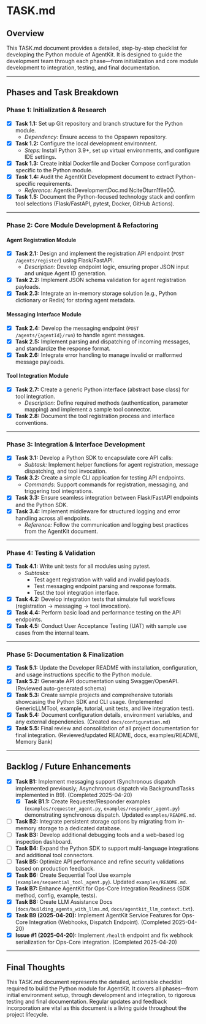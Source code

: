 # TASK.md

## Overview
This TASK.md document provides a detailed, step-by-step checklist for developing the Python module of AgentKit. It is designed to guide the development team through each phase—from initialization and core module development to integration, testing, and final documentation.

---

## Phases and Task Breakdown

### Phase 1: Initialization & Research
- [x] **Task 1.1:** Set up Git repository and branch structure for the Python module.
  - *Dependency:* Ensure access to the Opspawn repository.
- [x] **Task 1.2:** Configure the local development environment.
  - *Steps:* Install Python 3.9+, set up virtual environments, and configure IDE settings.
- [x] **Task 1.3:** Create initial Dockerfile and Docker Compose configuration specific to the Python module.
- [x] **Task 1.4:** Audit the AgentKit Development document to extract Python-specific requirements.
  - *Reference:* AgentkitDevelopmentDoc.md citeturn1file0.
- [x] **Task 1.5:** Document the Python-focused technology stack and confirm tool selections (Flask/FastAPI, pytest, Docker, GitHub Actions).

---

### Phase 2: Core Module Development & Refactoring

#### Agent Registration Module
- [x] **Task 2.1:** Design and implement the registration API endpoint (`POST /agents/register`) using Flask/FastAPI.
  - *Description:* Develop endpoint logic, ensuring proper JSON input and unique Agent ID generation.
- [x] **Task 2.2:** Implement JSON schema validation for agent registration payloads.
- [x] **Task 2.3:** Integrate an in-memory storage solution (e.g., Python dictionary or Redis) for storing agent metadata.

#### Messaging Interface Module
- [x] **Task 2.4:** Develop the messaging endpoint (`POST /agents/{agentId}/run`) to handle agent messages.
- [x] **Task 2.5:** Implement parsing and dispatching of incoming messages, and standardize the response format.
- [x] **Task 2.6:** Integrate error handling to manage invalid or malformed message payloads.

#### Tool Integration Module
- [x] **Task 2.7:** Create a generic Python interface (abstract base class) for tool integration.
  - *Description:* Define required methods (authentication, parameter mapping) and implement a sample tool connector.
- [x] **Task 2.8:** Document the tool registration process and interface conventions.

---

### Phase 3: Integration & Interface Development

- [x] **Task 3.1:** Develop a Python SDK to encapsulate core API calls:
  - *Subtask:* Implement helper functions for agent registration, message dispatching, and tool invocation.
- [x] **Task 3.2:** Create a simple CLI application for testing API endpoints.
  - *Commands:* Support commands for registration, messaging, and triggering tool integrations.
- [x] **Task 3.3:** Ensure seamless integration between Flask/FastAPI endpoints and the Python SDK.
- [x] **Task 3.4:** Implement middleware for structured logging and error handling across all endpoints.
  - *Reference:* Follow the communication and logging best practices from the AgentKit document.

---

### Phase 4: Testing & Validation

- [x] **Task 4.1:** Write unit tests for all modules using pytest.
  - *Subtasks:*
    - Test agent registration with valid and invalid payloads.
    - Test messaging endpoint parsing and response formats.
    - Test the tool integration interface.
- [x] **Task 4.2:** Develop integration tests that simulate full workflows (registration → messaging → tool invocation).
- [x] **Task 4.4:** Perform basic load and performance testing on the API endpoints.
- [x] **Task 4.5:** Conduct User Acceptance Testing (UAT) with sample use cases from the internal team.

---

### Phase 5: Documentation & Finalization

- [x] **Task 5.1:** Update the Developer README with installation, configuration, and usage instructions specific to the Python module.
- [x] **Task 5.2:** Generate API documentation using Swagger/OpenAPI. (Reviewed auto-generated schema)
- [x] **Task 5.3:** Create sample projects and comprehensive tutorials showcasing the Python SDK and CLI usage. (Implemented GenericLLMTool, example, tutorial, unit tests, and live integration test).
- [x] **Task 5.4:** Document configuration details, environment variables, and any external dependencies. (Created `docs/configuration.md`)
- [x] **Task 5.5:** Final review and consolidation of all project documentation for final integration. (Reviewed/updated README, docs, examples/README, Memory Bank)

---

## Backlog / Future Enhancements
- [x] **Task B1:** Implement messaging support (Synchronous dispatch implemented previously; Asynchronous dispatch via BackgroundTasks implemented in B9). (Completed 2025-04-20)
  - [x] **Task B1.1:** Create Requester/Responder examples (`examples/requester_agent.py`, `examples/responder_agent.py`) demonstrating synchronous dispatch. Updated `examples/README.md`.
- [ ] **Task B2:** Integrate persistent storage options by migrating from in-memory storage to a dedicated database.
- [ ] **Task B3:** Develop additional debugging tools and a web-based log inspection dashboard.
- [ ] **Task B4:** Expand the Python SDK to support multi-language integrations and additional tool connectors.
- [ ] **Task B5:** Optimize API performance and refine security validations based on production feedback.
- [x] **Task B6:** Create Sequential Tool Use example (`examples/sequential_tool_agent.py`). Updated `examples/README.md`.
- [x] **Task B7:** Enhance AgentKit for Ops-Core Integration Readiness (SDK method, config, example, tests).
- [x] **Task B8:** Create LLM Assistance Docs (`docs/building_agents_with_llms.md`, `docs/agentkit_llm_context.txt`).
- [x] **Task B9 (2025-04-20):** Implement AgentKit Service Features for Ops-Core Integration (Webhooks, Dispatch Endpoint). (Completed 2025-04-20)
- [x] **Issue #1 (2025-04-20):** Implement `/health` endpoint and fix webhook serialization for Ops-Core integration. (Completed 2025-04-20)

---

## Final Thoughts
This TASK.md document represents the detailed, actionable checklist required to build the Python module for AgentKit. It covers all phases—from initial environment setup, through development and integration, to rigorous testing and final documentation. Regular updates and feedback incorporation are vital as this document is a living guide throughout the project lifecycle.

